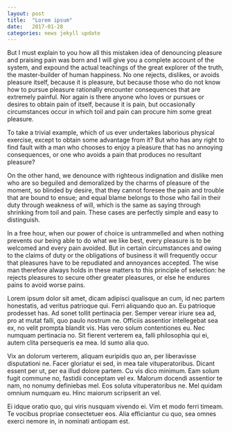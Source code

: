 ```yaml
---
layout: post
title:  "Lorem ipsum"
date:   2017-01-28
categories: news jekyll update
---
```

But I must explain to you how all this mistaken idea of denouncing pleasure and praising pain was born and I will give you a complete account of the system, and expound the actual teachings of the great explorer of the truth, the master-builder of human happiness. No one rejects, dislikes, or avoids pleasure itself, because it is pleasure, but because those who do not know how to pursue pleasure rationally encounter consequences that are extremely painful. Nor again is there anyone who loves or pursues or desires to obtain pain of itself, because it is pain, but occasionally circumstances occur in which toil and pain can procure him some great pleasure.

To take a trivial example, which of us ever undertakes laborious physical exercise, except to obtain some advantage from it? But who has any right to find fault with a man who chooses to enjoy a pleasure that has no annoying consequences, or one who avoids a pain that produces no resultant pleasure?

On the other hand, we denounce with righteous indignation and dislike men who are so beguiled and demoralized by the charms of pleasure of the moment, so blinded by desire, that they cannot foresee the pain and trouble that are bound to ensue; and equal blame belongs to those who fail in their duty through weakness of will, which is the same as saying through shrinking from toil and pain. These cases are perfectly simple and easy to distinguish.

In a free hour, when our power of choice is untrammelled and when nothing prevents our being able to do what we like best, every pleasure is to be welcomed and every pain avoided. But in certain circumstances and owing to the claims of duty or the obligations of business it will frequently occur that pleasures have to be repudiated and annoyances accepted. The wise man therefore always holds in these matters to this principle of selection: he rejects pleasures to secure other greater pleasures, or else he endures pains to avoid worse pains.

Lorem ipsum dolor sit amet, dicam adipisci qualisque an cum, id nec partem honestatis, ad veritus patrioque qui. Ferri aliquando quo an. Eu patrioque prodesset has. Ad sonet tollit pertinacia per. Semper verear iriure sea ad, pro at mutat falli, quo paulo nostrum ne. Officiis assentior intellegebat sea ex, no velit prompta blandit vis. Has vero solum contentiones eu. Nec numquam pertinacia no. Sit fierent verterem ea, falli philosophia qui ei, autem clita persequeris ea mea. Id sumo alia quo.

Vix an dolorum verterem, aliquam euripidis quo an, per liberavisse disputationi ne. Facer gloriatur ei sed, in mea tale vituperatoribus. Dicant essent per ut, per ea illud dolore partem. Cu vis dico minimum. Eam solum fugit commune no, fastidii conceptam vel ex. Malorum docendi assentior te nam, no nonumy definiebas mel. Eos soluta vituperatoribus ne. Mel quidam omnium numquam eu. Hinc maiorum scripserit an vel.

Ei idque oratio quo, qui viris nusquam vivendo ei. Vim et modo ferri timeam. Te vocibus propriae consectetuer eos. Alia efficiantur cu quo, sea omnes exerci nemore in, in nominati antiopam est.
